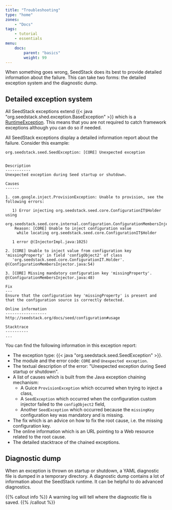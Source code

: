 ```yaml
---
title: "Troubleshooting"
type: "home"
zones:
    - "Docs"
tags:
    - tutorial
    - essentials
menu:
    docs:
        parent: "basics"
        weight: 99
---
```


When something goes wrong, SeedStack does its best to provide detailed information about the failure. This can
take two forms: the detailed exception system and the diagnostic dump.
 
## Detailed exception system
 
All SeedStack exceptions extend {{< java "org.seedstack.shed.exception.BaseException" >}} which is a 
[RuntimeException](https://docs.oracle.com/javase/8/docs/api/java/lang/RuntimeException.html). This means that you are
not required to catch framework exceptions although you can do so if needed.
 
All SeedStack exceptions display a detailed information report about the failure. Consider this example:
 
```plain
org.seedstack.seed.SeedException: [CORE] Unexpected exception


Description
-----------
Unexpected exception during Seed startup or shutdown.

Causes
------

1. com.google.inject.ProvisionException: Unable to provision, see the following errors:
   
   1) Error injecting org.seedstack.seed.core.ConfigurationIT$Holder using
   org.seedstack.seed.core.internal.configuration.ConfigurationMembersInjector@17271176.
    Reason: [CORE] Unable to inject configuration value
     while locating org.seedstack.seed.core.ConfigurationIT$Holder
   
   1 error @(InjectorImpl.java:1025)

2. [CORE] Unable to inject value from configuration key 'missingProperty' in field 'configObject2' of class
   'org.seedstack.seed.core.ConfigurationIT.Holder'. @(ConfigurationMembersInjector.java:54)

3. [CORE] Missing mandatory configuration key 'missingProperty'. @(ConfigurationMembersInjector.java:48)

Fix
---
Ensure that the configuration key 'missingProperty' is present and that the configuration source is correctly detected.

Online information
------------------
http://seedstack.org/docs/seed/configuration#usage

Stacktrace
----------
...
```

You can find the following information in this exception report:

* The exception type: {{< java "org.seedstack.seed.SeedException" >}}.
* The module and the error code: `CORE` and `Unexpected exception`.
* The textual description of the error: "Unexpected exception during Seed startup or shutdown".
* A list of causes which is built from the Java exception chaining mechanism:
  * A Guice `ProvisionException` which occurred when trying to inject a class,
  * A `SeedException` which occurred when the configuration custom injector failed to the `configObject2` field,
  * Another `SeedException` which occurred because the `missingKey` configuration key was mandatory and is missing.
* The fix which is an advice on how to fix the root cause, i.e. the missing configuration key.
* The online information which is an URL pointing to a Web resource related to the root cause.
* The detailed stacktrace of the chained exceptions.
 
## Diagnostic dump 

When an exception is thrown on startup or shutdown, a YAML diagnostic file is dumped in a temporary directory. A diagnostic 
dump contains a lot of information about the SeedStack runtime. It can be helpful to do advanced diagnostics.

{{% callout info %}}
A warning log will tell where the diagnostic file is saved.
{{% /callout %}} 

